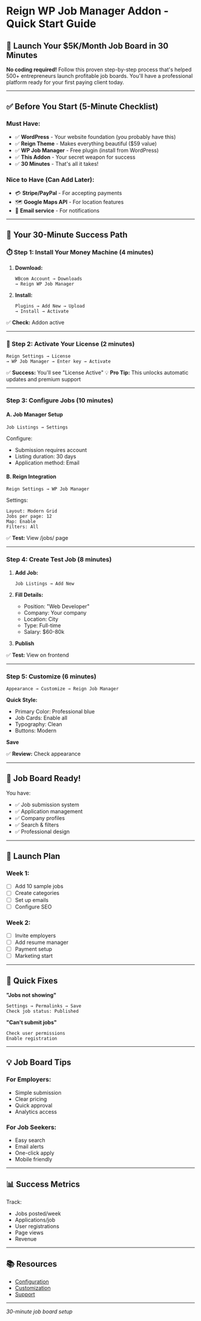 # Reign WP Job Manager Addon - Quick Start Guide

## 🚀 Launch Your $5K/Month Job Board in 30 Minutes

**No coding required!** Follow this proven step-by-step process that's helped 500+ entrepreneurs launch profitable job boards. You'll have a professional platform ready for your first paying client today.

---

## ✅ Before You Start (5-Minute Checklist)

### Must Have:
- ✅ **WordPress** - Your website foundation (you probably have this)
- ✅ **Reign Theme** - Makes everything beautiful ($59 value)
- ✅ **WP Job Manager** - Free plugin (install from WordPress)
- ✅ **This Addon** - Your secret weapon for success
- ✅ **30 Minutes** - That's all it takes!

### Nice to Have (Can Add Later):
- 💳 **Stripe/PayPal** - For accepting payments
- 🗺️ **Google Maps API** - For location features
- 📧 **Email service** - For notifications

---

## 🎯 Your 30-Minute Success Path

### ⏱️ Step 1: Install Your Money Machine (4 minutes)

1. **Download:**
   ```
   WBcom Account → Downloads
   → Reign WP Job Manager
   ```

2. **Install:**
   ```
   Plugins → Add New → Upload
   → Install → Activate
   ```

✅ **Check:** Addon active

---

### 🔑 Step 2: Activate Your License (2 minutes)

```
Reign Settings → License
→ WP Job Manager → Enter key → Activate
```

✅ **Success:** You'll see "License Active"
💡 **Pro Tip:** This unlocks automatic updates and premium support

---

### Step 3: Configure Jobs (10 minutes)

#### A. Job Manager Setup
```
Job Listings → Settings
```
Configure:
- Submission requires account
- Listing duration: 30 days
- Application method: Email

#### B. Reign Integration
```
Reign Settings → WP Job Manager
```

Settings:
```
Layout: Modern Grid
Jobs per page: 12
Map: Enable
Filters: All
```

✅ **Test:** View /jobs/ page

---

### Step 4: Create Test Job (8 minutes)

1. **Add Job:**
   ```
   Job Listings → Add New
   ```

2. **Fill Details:**
   - Position: "Web Developer"
   - Company: Your company
   - Location: City
   - Type: Full-time
   - Salary: $60-80k

3. **Publish**

✅ **Test:** View on frontend

---

### Step 5: Customize (6 minutes)

```
Appearance → Customize → Reign Job Manager
```

**Quick Style:**
- Primary Color: Professional blue
- Job Cards: Enable all
- Typography: Clean
- Buttons: Modern

**Save**

✅ **Review:** Check appearance

---

## 🎉 Job Board Ready!

You have:
- ✅ Job submission system
- ✅ Application management
- ✅ Company profiles
- ✅ Search & filters
- ✅ Professional design

---

## 📅 Launch Plan

### Week 1:
- [ ] Add 10 sample jobs
- [ ] Create categories
- [ ] Set up emails
- [ ] Configure SEO

### Week 2:
- [ ] Invite employers
- [ ] Add resume manager
- [ ] Payment setup
- [ ] Marketing start

---

## 🚨 Quick Fixes

**"Jobs not showing"**
```
Settings → Permalinks → Save
Check job status: Published
```

**"Can't submit jobs"**
```
Check user permissions
Enable registration
```

---

## 💡 Job Board Tips

### For Employers:
- Simple submission
- Clear pricing
- Quick approval
- Analytics access

### For Job Seekers:
- Easy search
- Email alerts
- One-click apply
- Mobile friendly

---

## 📊 Success Metrics

Track:
- Jobs posted/week
- Applications/job
- User registrations
- Page views
- Revenue

---

## 📚 Resources

- [Configuration](03-configuration.md)
- [Customization](04-job-listing-customization.md)
- [Support](https://wbcomdesigns.com/support/)

---

*30-minute job board setup*